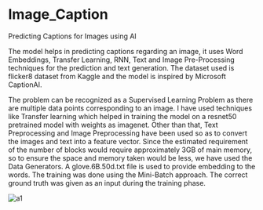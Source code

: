 # Image_Caption
Predicting Captions for Images using AI

The model helps in predicting captions regarding an image, it uses Word Embeddings, Transfer Learning, RNN, Text and Image Pre-Processing techniques for the prediction and text generation. The dataset used is flicker8 dataset from Kaggle and the model is inspired by Microsoft CaptionAI.

The problem can be recognized as a Supervised Learning Problem as there are multiple data points corresponding to an image. I have used techniques like Transfer learning which helped in training the model on a resnet50 pretrained model with weights as imagenet. Other than that, Text Preprocessing and Image Preprocessing have been used so as to convert the images and text into a feature vector. Since the estimated requirement of the number of blocks would require approximately 3GB of main memory, so to ensure the space and memory taken would be less, we have used the Data Generators. A glove.6B.50d.txt file is used to provide embedding to the words. The training was done using the Mini-Batch approach. The correct ground truth was given as an input during the training phase. 


![a1](https://user-images.githubusercontent.com/41800767/77341627-ff87ed00-6d54-11ea-93dc-f2acc41dcce4.png)



